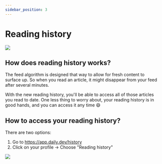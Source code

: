 ```yaml
---
sidebar_position: 3
---
```


# Reading history

![](https://daily-now-res.cloudinary.com/image/upload/v1637591227/docs/488-865328617fc50e9468bc480f19d3107368a00833.jpg)

## How does reading history works?

The feed algorithm is designed that way to allow for fresh content to surface up. So when you read an article, it might disappear from your feed after several minutes. 

With the new reading history, you'll be able to access all of those articles you read to date. One less thing to worry about, your reading history is in good hands, and you can access it any time 😄

## How to access your reading history?

There are two options:
1. Go to https://app.daily.dev/history
2. Click on your profile -> Choose "Reading history"

![](https://daily-now-res.cloudinary.com/image/upload/v1637591226/docs/489-07c6897efac5386079316fdebcc4abc04b04758b.jpg)